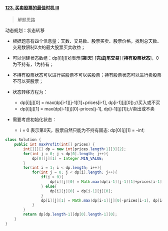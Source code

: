 #### [123. 买卖股票的最佳时机 III](https://leetcode-cn.com/problems/best-time-to-buy-and-sell-stock-iii/)

> 解题思路

动态规划：状态转移

- 根据题意有四个信息量：天数、交易数、股票买卖、股票价格，找到总天数、交易数限制2次的最大股票买卖收益；

- 可以创建状态数组：dp[i]\[j][k]表示[**第i天**] [**完成j笔交易**] [**持有股票状态**]，0为不持有，1为持有；

- 不持有股票状态可以进行买股票不可以买股票；持有股票状态可以进行卖股票不可以买股票；

- 状态转移方程为：
  - dp[i]\[j][0] = max(dp[i-1]\[j-1][1]+prices[i-1], dp[i-1]\[j][0]);//买入或不买
  - dp[i]\[j][1] = max(dp[i-1]\[j][0]-prices[j-1], dp[i-1]\[j][1]);//卖出或不卖
- 需要考虑初始化状态：
  - i = 0 表示第0天，股票自然只能为不持有固态: dp[0]\[j][1] = -inf;

```java
class Solution {
    public int maxProfit(int[] prices) {
        int[][][] dp = new int[prices.length+1][3][2];
        for(int j = 0; j < dp[0].length; j++){
            dp[0][j][1] = Integer.MIN_VALUE;
        }
        for(int i = 1; i < dp.length; i++){
            for(int j = 0; j < dp[i].length; j++){
                if(j > 0){
                    dp[i][j][0] = Math.max(dp[i-1][j-1][1]+prices[i-1], dp[i-1][j][0]);
                } else{
                    dp[i][j][0] = dp[i-1][j][0];
                }
                dp[i][j][1] = Math.max(dp[i-1][j][0]-prices[i-1], dp[i-1][j][1]);
            }
        }
        return dp[dp.length-1][dp[0].length-1][0];
    }
}
```



